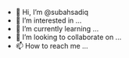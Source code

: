 - 👋 Hi, I’m @subahsadiq
- 👀 I’m interested in ...
- 🌱 I’m currently learning ...
- 💞️ I’m looking to collaborate on ...
- 📫 How to reach me ...

<!---
subahsadiq/subahsadiq is a ✨ special ✨ repository because its `README.md` (this file) appears on your GitHub profile.
You can click the Preview link to take a look at your changes.
--->
